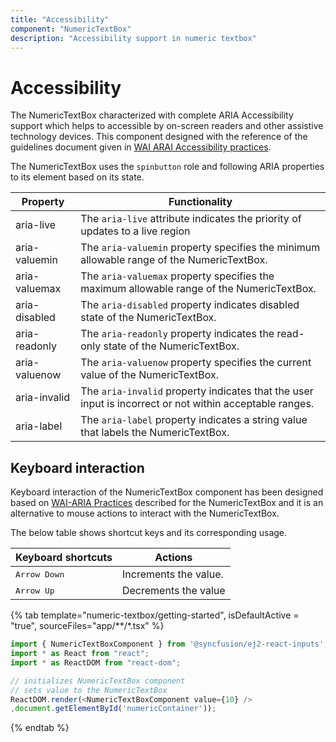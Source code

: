 ```yaml
---
title: "Accessibility"
component: "NumericTextBox"
description: "Accessibility support in numeric textbox"
---
```


# Accessibility

The NumericTextBox characterized with complete ARIA Accessibility support which helps to accessible
by on-screen readers and other assistive technology devices. This component designed with the
reference of the guidelines document given in [WAI ARAI Accessibility practices](https://www.w3.org/TR/wai-aria/#spinbutton).

The NumericTextBox uses the `spinbutton` role and following ARIA properties to its element based on its state.

| **Property** | **Functionality** |
| --- | --- |
| aria-live | The `aria-live` attribute indicates the priority of updates to a live region |
| aria-valuemin | The `aria-valuemin` property specifies the minimum allowable range of the NumericTextBox.|
| aria-valuemax | The `aria-valuemax` property specifies the maximum allowable range of the NumericTextBox. |
| aria-disabled | The `aria-disabled` property indicates disabled state of the NumericTextBox. |
| aria-readonly | The `aria-readonly` property indicates the read-only state of the NumericTextBox. |
| aria-valuenow | The `aria-valuenow` property specifies the current value of the NumericTextBox. |
| aria-invalid | The `aria-invalid` property indicates that the user input is incorrect or not within acceptable ranges. |
| aria-label | The `aria-label` property indicates a string value that labels the NumericTextBox. |

## Keyboard interaction

Keyboard interaction of the NumericTextBox component has been designed based on
[WAI-ARIA Practices](https://www.w3.org/TR/wai-aria/#spinbutton) described for the NumericTextBox and
it is an alternative to mouse actions to interact with the NumericTextBox.

The below table shows shortcut keys and its corresponding usage.

| **Keyboard shortcuts** | **Actions** |
| --- | --- |
| <kbd>Arrow Down</kbd> | Increments the value. |
| <kbd>Arrow Up</kbd> | Decrements the value |

{% tab template="numeric-textbox/getting-started", isDefaultActive = "true", sourceFiles="app/**/*.tsx" %}

```typescript
import { NumericTextBoxComponent } from '@syncfusion/ej2-react-inputs';
import * as React from "react";
import * as ReactDOM from "react-dom";

// initializes NumericTextBox component
// sets value to the NumericTextBox
ReactDOM.render(<NumericTextBoxComponent value={10} />
,document.getElementById('numericContainer'));

```

{% endtab %}

